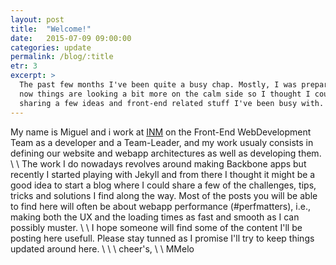```yaml
---
layout: post
title:  "Welcome!"
date:   2015-07-09 09:00:00
categories: update
permalink: /blog/:title
etr: 3
excerpt: >
  The past few months I've been quite a busy chap. Mostly, I was preparing a few webapps at work, but
  now things are looking a bit more on the calm side so I thought I could use a simple blog just to start
  sharing a few ideas and front-end related stuff I've been busy with.
---
```

My name is Miguel and i work at [INM](http://inm.pt) on the Front-End WebDevelopment Team as a developer and a Team-Leader, and
my work usualy consists in defining our website and webapp architectures as well as developing them.
\\
\\
The work I do nowadays revolves around making Backbone apps but recently I started playing with
Jekyll and from there I thought it might be a good idea to start a blog where I could share a few of the challenges,
tips, tricks and solutions I find along the way.
Most of the posts you will be able to find here will often be about webapp performance (#perfmatters), i.e., making both the
UX and the loading times as fast and smooth as I can possibly muster.
\\
\\
I hope someone will find some of the content I'll be posting here usefull. Please stay tunned as I promise I'll try to keep
things updated around here.
\\
\\
\\
cheer's,
\\
\\
MMelo